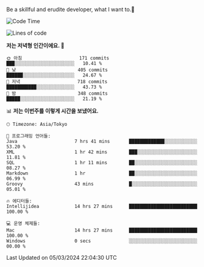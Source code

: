 Be a skillful and erudite developer, what I want to.👶

<!--START_SECTION:waka-->
![Code Time](http://img.shields.io/badge/Code%20Time-469%20hrs%2037%20mins-blue)

![Lines of code](https://img.shields.io/badge/%EC%A0%80%EB%8A%94%20%EC%97%AC%ED%83%9C%EA%B9%8C%EC%A7%80%20-779.2%20thousand%20%EC%A4%84%EC%9D%98%20%EC%BD%94%EB%93%9C%EB%A5%BC%20%EC%9E%91%EC%84%B1%ED%96%88%EC%96%B4%EC%9A%94.-blue)

**저는 저녁형 인간이에요. 🦉** 

```text
🌞 아침                     171 commits         ███░░░░░░░░░░░░░░░░░░░░░░   10.41 % 
🌆 낮　                     405 commits         ██████░░░░░░░░░░░░░░░░░░░   24.67 % 
🌃 저녁                     718 commits         ███████████░░░░░░░░░░░░░░   43.73 % 
🌙 밤　                     348 commits         █████░░░░░░░░░░░░░░░░░░░░   21.19 % 
```


📊 **저는 이번주를 이렇게 시간을 보냈어요.** 

```text
🕑︎ Timezone: Asia/Tokyo

💬 프로그래밍 언어들: 
Java                     7 hrs 41 mins       █████████████░░░░░░░░░░░░   53.20 % 
XML                      1 hr 42 mins        ███░░░░░░░░░░░░░░░░░░░░░░   11.81 % 
SQL                      1 hr 11 mins        ██░░░░░░░░░░░░░░░░░░░░░░░   08.27 % 
Markdown                 1 hr                ██░░░░░░░░░░░░░░░░░░░░░░░   06.99 % 
Groovy                   43 mins             █░░░░░░░░░░░░░░░░░░░░░░░░   05.01 % 

🔥 에디터들: 
Intellijidea             14 hrs 27 mins      █████████████████████████   100.00 % 

💻 운영 체제들: 
Mac                      14 hrs 27 mins      █████████████████████████   100.00 % 
Windows                  0 secs              ░░░░░░░░░░░░░░░░░░░░░░░░░   00.00 % 
```


 Last Updated on 05/03/2024 22:04:30 UTC
<!--END_SECTION:waka-->
